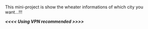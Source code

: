 This mini-project is show the wheater informations of which city you want...!!! 

*****<<<< Using VPN recommended >>>>*****
